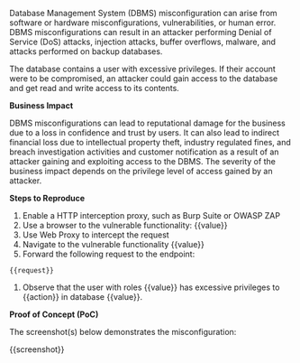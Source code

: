 Database Management System (DBMS) misconfiguration can arise from software or hardware misconfigurations, vulnerabilities, or human error. DBMS misconfigurations can result in an attacker performing Denial of Service (DoS) attacks, injection attacks, buffer overflows, malware, and attacks performed on backup databases.

The database contains a user with excessive privileges. If their account were to be compromised, an attacker could gain access to the database and get read and write access to its contents.

**Business Impact**

DBMS misconfigurations can lead to reputational damage for the business due to a loss in confidence and trust by users. It can also lead to indirect financial loss due to intellectual property theft, industry regulated fines, and breach investigation activities and customer notification as a result of an attacker gaining and exploiting access to the DBMS. The severity of the business impact depends on the privilege level of access gained by an attacker.

**Steps to Reproduce**

1. Enable a HTTP interception proxy, such as Burp Suite or OWASP ZAP
1. Use a browser to the vulnerable functionality: {{value}}
1. Use Web Proxy to intercept the request
1. Navigate to the vulnerable functionality {{value}}
1. Forward the following request to the endpoint:

```HTTP
{{request}}
```

1. Observe that the user with roles {{value}} has excessive privileges to {{action}} in database {{value}}.

**Proof of Concept (PoC)**

The screenshot(s) below demonstrates the misconfiguration:

{{screenshot}}
